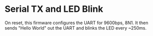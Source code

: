 # Serial TX and LED Blink

On reset, this firmware configures the UART for 9600bps, 8N1.  It then sends "Hello World" out the UART
and blinks the LED every ~250ms.
